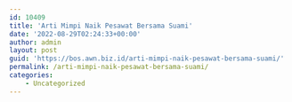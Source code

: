 ```yaml
---
id: 10409
title: 'Arti Mimpi Naik Pesawat Bersama Suami'
date: '2022-08-29T02:24:33+00:00'
author: admin
layout: post
guid: 'https://bos.awn.biz.id/arti-mimpi-naik-pesawat-bersama-suami/'
permalink: /arti-mimpi-naik-pesawat-bersama-suami/
categories:
    - Uncategorized
---
```


